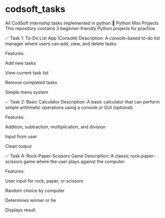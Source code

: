 # codsoft_tasks
All CodSoft internship tasks implemented in python 
🐍 Python Mini Projects
This repository contains 3 beginner-friendly Python projects for practice.

✅ Task 1: To-Do List App (Console)
Description:
A console-based to-do list manager where users can add, view, and delete tasks.

Features:

Add new tasks

View current task list

Remove completed tasks

Simple menu system

✅ Task 2: Basic Calculator
Description:
A basic calculator that can perform simple arithmetic operations using a console or GUI (optional).

Features:

Addition, subtraction, multiplication, and division

Input from user

Clean output

✅ Task 4: Rock-Paper-Scissors Game
Description:
A classic rock-paper-scissors game where the user plays against the computer.

Features:

User input for rock, paper, or scissors

Random choice by computer

Determines winner or tie

Displays result
